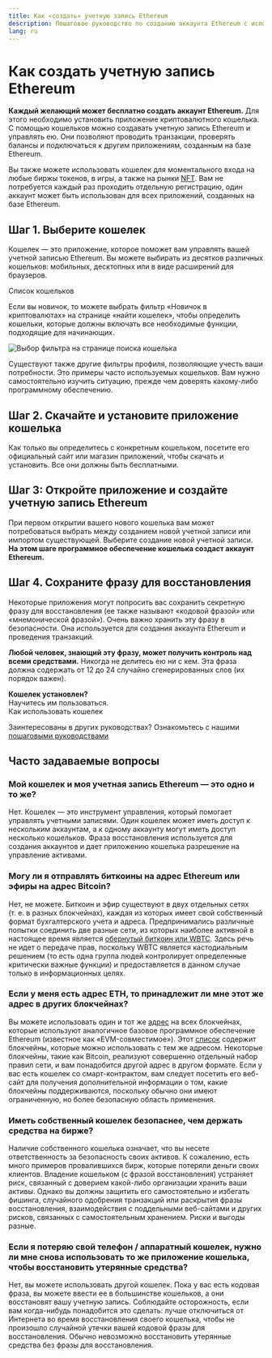 ```yaml
---
title: Как «создать» учетную запись Ethereum
description: Пошаговое руководство по созданию аккаунта Ethereum с использованием кошелька.
lang: ru
---
```


# Как создать учетную запись Ethereum

**Каждый желающий может бесплатно создать аккаунт Ethereum.** Для этого необходимо установить приложение криптовалютного кошелька. С помощью кошельков можно создавать учетную запись Ethereum и управлять ею. Они позволяют проводить транзакции, проверять балансы и подключаться к другим приложениям, созданным на базе Ethereum.

Вы также можете использовать кошелек для моментального входа на любые биржы токенов, в игры, а также на рынки [NFT](/glossary/#nft). Вам не потребуется каждый раз проходить отдельную регистрацию, один аккаунт может быть использован для всех приложений, созданных на базе Ethereum.

## Шаг 1. Выберите кошелек

Кошелек — это приложение, которое поможет вам управлять вашей учетной записью Ethereum. Вы можете выбирать из десятков различных кошельков: мобильных, десктопных или в виде расширений для браузеров.


<ButtonLink href="/wallets/find-wallet/">
  Список кошельков
</ButtonLink>

Если вы новичок, то можете выбрать фильтр «Новичок в криптовалютах» на странице «найти кошелек», чтобы определить кошельки, которые должны включать все необходимые функции, подходящие для начинающих.

![Выбор фильтра на странице поиска кошелька](./wallet-box.png)

Существуют также другие фильтры профиля, позволяющие учесть ваши потребности. Это примеры часто используемых кошельков. Вам нужно самостоятельно изучить ситуацию, прежде чем доверять какому-либо программному обеспечению.

## Шаг 2. Скачайте и установите приложение кошелька

Как только вы определитесь с конкретным кошельком, посетите его официальный сайт или магазин приложений, чтобы скачать и установить. Все они должны быть бесплатными.

## Шаг 3: Откройте приложение и создайте учетную запись Ethereum

При первом открытии вашего нового кошелька вам может потребоваться выбрать между созданием новой учетной записи или импортом существующей. Выберите создание новой учетной записи. **На этом шаге программное обеспечение кошелька создаст аккаунт Ethereum.**

## Шаг 4. Сохраните фразу для восстановления

Некоторые приложения могут попросить вас сохранить секретную фразу для восстановления (ее также называют «кодовой фразой» или «мнемонической фразой»). Очень важно хранить эту фразу в безопасности. Она используется для создания аккаунта Ethereum и проведения транзакций.

**Любой человек, знающий эту фразу, может получить контроль над всеми средствами.** Никогда не делитесь ею ни с кем. Эта фраза должна содержать от 12 до 24 случайно сгенерированных слов (их порядок важен).

<div>
<Alert variant="update">
<Emoji text=":eyes:" className="text-4xl"/>
<AlertContent className="flex-row justify-between items-center">
  <div><b>Кошелек установлен?</b><br/>Научитесь им пользоваться.</div>
  <ButtonLink href="/guides/how-to-use-a-wallet">
    Как использовать кошелек
  </ButtonLink>
 </AlertContent>
</Alert>
</div>

Заинтересованы в других руководствах? Ознакомьтесь с нашими [пошаговыми руководствами](/guides/)

## Часто задаваемые вопросы

### Мой кошелек и моя учетная запись Ethereum — это одно и то же?

Нет. Кошелек — это инструмент управления, который помогает управлять учетными записями. Один кошелек может иметь доступ к нескольким аккаунтам, а к одному аккаунту могут иметь доступ несколько кошельков. Фраза восстановления используется для создания аккаунтов и дает приложению кошелька разрешение на управление активами.

### Могу ли я отправлять биткоины на адрес Ethereum или эфиры на адрес Bitcoin?

Нет, не можете. Биткоин и эфир существуют в двух отдельных сетях (т. е. в разных блокчейнах), каждая из которых имеет свой собственный формат бухгалтерского учета и адреса. Предпринимались различные попытки соединить две разные сети, из которых наиболее активной в настоящее время является [обернутый биткоин или WBTC](https://www.bitcoin.com/get-started/what-is-wbtc/). Здесь речь не идет о передаче прав, поскольку WBTC является кастодиальным решением (то есть одна группа людей контролирует определенные критически важные функции) и предоставляется в данном случае только в информационных целях.

### Если у меня есть адрес ETH, то принадлежит ли мне этот же адрес в других блокчейнах?

Вы можете использовать один и тот же [адрес](/glossary/#address) на всех блокчейнах, которые используют аналогичное базовое программное обеспечение Ethereum (известное как «EVM-совместимое»). Этот [список](https://chainlist.org/) содержит блокчейны, которые можно использовать с тем же адресом. Некоторые блокчейны, такие как Bitcoin, реализуют совершенно отдельный набор правил сети, и вам понадобится другой адрес в другом формате. Если у вас есть кошелек со смарт-контрактом, вам следует посетить его веб-сайт для получения дополнительной информации о том, какие блокчейны поддерживаются, поскольку обычно они имеют ограниченную, но более безопасную область применения.

### Иметь собственный кошелек безопаснее, чем держать средства на бирже?

Наличие собственного кошелька означает, что вы несете ответственность за безопасность своих активов. К сожалению, есть много примеров провалившихся бирж, которые потеряли деньги своих клиентов. Владение кошельком (с фразой восстановления) устраняет риск, связанный с доверием какой-либо организации хранить ваши активы. Однако вы должны защитить его самостоятельно и избегать фишинга, случайного одобрения транзакций или раскрытия фразы восстановления, взаимодействия с поддельными веб-сайтами и других рисков, связанных с самостоятельным хранением. Риски и выгоды разные.

### Если я потеряю свой телефон / аппаратный кошелек, нужно ли мне снова использовать то же приложение кошелька, чтобы восстановить утерянные средства?

Нет, вы можете использовать другой кошелек. Пока у вас есть кодовая фраза, вы можете ввести ее в большинстве кошельков, а они восстановят вашу учетную запись. Соблюдайте осторожность, если вам когда-нибудь понадобится это сделать: лучше отключиться от Интернета во время восстановления своего кошелька, чтобы не произошло случайной утечки вашей кодовой фразы для восстановления. Обычно невозможно восстановить утерянные средства без фразы для восстановления.

